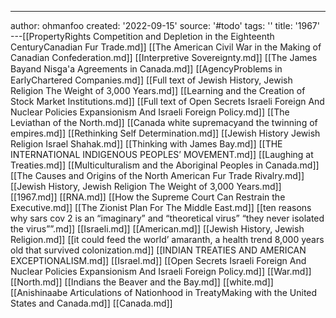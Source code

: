 ---
author: ohmanfoo
created: '2022-09-15'
source: '#todo'
tags: ''
title: '1967'
---[[PropertyRights Competition and Depletion in the Eighteenth CenturyCanadian Fur Trade.md]]
[[The American Civil War in the Making of Canadian Confederation.md]]
[[Interpretive Sovereignty.md]]
[[The James Bayand Nisg̲a'a Agreements in Canada.md]]
[[AgencyProblems in EarlyChartered Companies.md]]
[[Full text of Jewish History, Jewish Religion The Weight of 3,000 Years.md]]
[[Learning and the Creation of Stock Market Institutions.md]]
[[Full text of Open Secrets Israeli Foreign And Nuclear Policies Expansionism And Israeli Foreign Policy.md]]
[[The Leviathan of the North.md]]
[[Canada white supremacyand the twinning of empires.md]]
[[Rethinking Self Determination.md]]
[[Jewish History Jewish Religion Israel Shahak.md]]
[[Thinking with James Bay.md]]
[[THE INTERNATIONAL INDIGENOUS PEOPLES’ MOVEMENT.md]]
[[Laughing at Treaties.md]]
[[Multiculturalism and the Aboriginal Peoples in Canada.md]]
[[The Causes and Origins of the North American Fur Trade Rivalry.md]]
[[Jewish History, Jewish Religion The Weight of 3,000 Years.md]]
[[1967.md]]
[[RNA.md]]
[[How the Supreme Court Can Restrain the Executive.md]]
[[The Zionist Plan For The Middle East.md]]
[[ten reasons why sars cov 2 is an “imaginary” and “theoretical virus”  “they never isolated the virus””.md]]
[[Israeli.md]]
[[American.md]]
[[Jewish History, Jewish Religion.md]]
[[it could feed the world’ amaranth, a health trend 8,000 years old that survived colonization.md]]
[[INDIAN TREATIES AND AMERICAN EXCEPTIONALISM.md]]
[[Israel.md]]
[[Open Secrets Israeli Foreign And Nuclear Policies Expansionism And Israeli Foreign Policy.md]]
[[War.md]]
[[North.md]]
[[Indians the Beaver and the Bay.md]]
[[white.md]]
[[Anishinaabe Articulations of Nationhood in TreatyMaking with the United States and Canada.md]]
[[Canada.md]]

